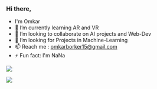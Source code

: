 ### Hi there, 
- I'm Omkar
- 🌱 I’m currently learning AR and VR
- 👯 I’m looking to collaborate on AI projects and Web-Dev
- 🤔 I’m looking for Projects in Machine-Learning
- 📫 Reach me : omkarborker15@gmail.com
- ⚡ Fun fact: I'm NaNa

 <a href=""> <img align="center" src="https://github-readme-stats-sigma-five.vercel.app/api/top-langs/?username=OmkarBorker&theme=react&line_height=40&hide=css"/> </a>

![](https://github.com/OmkarBorker/OmkarBorker/blob/main/gif1.gif)



